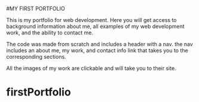 #MY FIRST PORTFOLIO

This is my portfolio for web development. Here you will get access to background information about me, all examples of my web development work, and the ability to contact me. 

The code was made from scratch and includes a header with a nav. the nav includes an about me, my work, and contact info link that takes you to the corresponding sections.

All the images of my work are clickable and will take you to their site. 




# firstPortfolio
